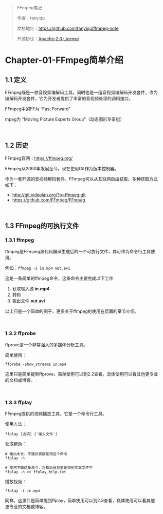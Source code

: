 > FFmpeg笔记
>
> 作者：tanyiqu
>
> 文档地址：https://github.com/tanyiqu/ffmpeg-note
>
> 开源协议：[Apache-2.0 License](https://github.com/tanyiqu/ffmpeg-note/blob/main/LICENSE)

# Chapter-01-FFmpeg简单介绍

## 1.1 定义

FFmpeg既是一款音视频编解码工具，同时也是一组音视频编解码开发套件，作为编解码开发套件，它为开发者提供了丰富的音视频处理的调用接口。

FFmpeg中的FF为 “Fast Forward”

mpeg为 “Moving Picture Experts Group”（动态图形专家组）

<br>

## 1.2 历史

FFmpeg官网：https://ffmpeg.org/

FFmpeg从2000年发展至今，现在使用Git作为版本控制器。

作为一套开源的音视频解码套件，FFmpeg可以从互联网自由获取。多种获取方式如下：

- http://git.videolan.org/?p=ffmpeg.git
- https://github.com/FFmpeg/FFmpeg

<br>

## 1.3 FFmpeg的可执行文件

### 1.3.1 ffmpeg

ffmpeg是FFmpeg源代码编译生成后的一个可执行文件，其可作为命令行工具使用。

例如：`ffmpeg -i in.mp4 out.avi`

这是一条简单的ffmpeg命令，这条命令主要完成以下工作

1. 获取输入源 **in.mp4**
2. 转码
3. 输出文件 **out.avi**

以上只是一个简单的例子，更多关于ffmpeg的使用在后面的章节介绍。

<br>

### 1.3.2 ffprobe

ffprove是一个非常强大的多媒体分析工具。

简单使用：

```shell
ffprobe -show_streams in.mp4
```

这里只是简单提到ffprove，简单使用可以到2.2查看，具体使用可以看其他更专业的文档或博客。

<br>

### 1.3.3 ffplay

FFmpeg提供的视频播放工具，它是一个命令行工具。

使用方法：

```shell
ffplay [选项] ['输入文件']
```

获取帮助：

```shell
# 输出太长，不建议直接使用这个命令
ffplay -h 

# 使用下面这条命令，将帮助信息重定向到文本文件中
ffplay -h >> ffplay_htlp.txt
```

播放视频：

```shell
ffplay -i in.mp4
```

同样，这里只是简单提到ffplay，简单使用可以到2.3查看，具体使用可以看其他更专业的文档或博客。

<br>